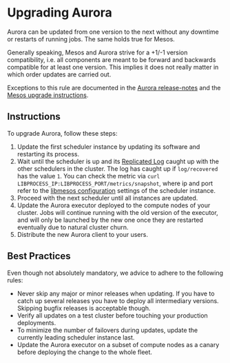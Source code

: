 # Upgrading Aurora

Aurora can be updated from one version to the next without any downtime or restarts of running
jobs. The same holds true for Mesos.

Generally speaking, Mesos and Aurora strive for a +1/-1 version compatibility, i.e. all components
are meant to be forward and backwards compatible for at least one version. This implies it
does not really matter in which order updates are carried out.

Exceptions to this rule are documented in the [Aurora release-notes](../../../RELEASE-NOTES/)
and the [Mesos upgrade instructions](https://mesos.apache.org/documentation/latest/upgrades/).


## Instructions

To upgrade Aurora, follow these steps:

1. Update the first scheduler instance by updating its software and restarting its process.
2. Wait until the scheduler is up and its [Replicated Log](../configuration/#replicated-log-configuration)
   caught up with the other schedulers in the cluster. The log has caught up if `log/recovered` has
   the value `1`. You can check the metric via `curl LIBPROCESS_IP:LIBPROCESS_PORT/metrics/snapshot`,
   where ip and port refer to the [libmesos configuration](../configuration/#network-configuration)
   settings of the scheduler instance.
3. Proceed with the next scheduler until all instances are updated.
4. Update the Aurora executor deployed to the compute nodes of your cluster. Jobs will continue
   running with the old version of the executor, and will only be launched by the new one once
   they are restarted eventually due to natural cluster churn.
5. Distribute the new Aurora client to your users.


## Best Practices

Even though not absolutely mandatory, we advice to adhere to the following rules:

* Never skip any major or minor releases when updating. If you have to catch up several releases you
  have to deploy all intermediary versions. Skipping bugfix releases is acceptable though.
* Verify all updates on a test cluster before touching your production deployments.
* To minimize the number of failovers during updates, update the currently leading scheduler
  instance last.
* Update the Aurora executor on a subset of compute nodes as a canary before deploying the change to
  the whole fleet.

